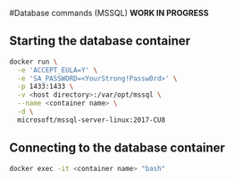 #Database commands (MSSQL) **WORK IN PROGRESS**

## Starting the database container
```bash
docker run \
  -e 'ACCEPT_EULA=Y' \
  -e 'SA_PASSWORD=<YourStrong!Passw0rd>' \
  -p 1433:1433 \
  -v <host directory>:/var/opt/mssql \
  --name <container name> \
  -d \
  microsoft/mssql-server-linux:2017-CU8
```

## Connecting to the database container
```bash
docker exec -it <container name> "bash"
```
